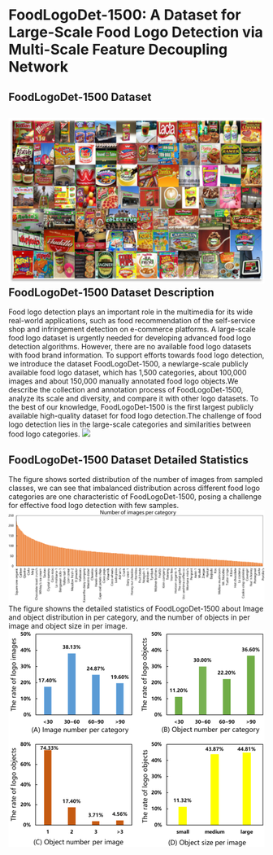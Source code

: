 FoodLogoDet-1500: A Dataset for Large-Scale Food Logo Detection via Multi-Scale Feature Decoupling Network
====
FoodLogoDet-1500 Dataset
----
![](https://github.com/hq03/FoodLogoDet-1500-Dataset/blob/main/foodlogo/example.png)
FoodLogoDet-1500 Dataset Description
----
Food logo detection plays an important role in the multimedia for its wide real-world applications, such as food recommendation of
the self-service shop and infringement detection on e-commerce platforms. A large-scale food logo dataset is urgently needed for developing
advanced food logo detection algorithms. However, there are no available food logo datasets with food brand information.
To support efforts towards food logo detection, we introduce the dataset FoodLogoDet-1500, a newlarge-scale publicly available food
logo dataset, which has 1,500 categories, about 100,000 images and about 150,000 manually annotated food logo objects.We describe
the collection and annotation process of FoodLogoDet-1500, analyze its scale and diversity, and compare it with other logo datasets.
To the best of our knowledge, FoodLogoDet-1500 is the first largest publicly available high-quality dataset for food logo detection.The
challenge of food logo detection lies in the large-scale categories and similarities between food logo categories.
![](https://github.com/hq03/FoodLogoDet-1500-Dataset/blob/main/foodlogo/challenge.png)

FoodLogoDet-1500 Dataset Detailed Statistics
----
The figure shows sorted distribution of the number of images from sampled classes, we can see that imbalanced distribution
across different food logo categories are one characteristic of FoodLogoDet-1500, posing a challenge for effective food logo detection
with few samples.
![](https://github.com/hq03/FoodLogoDet-1500-Dataset/blob/main/foodlogo/statistic_histogram.png)
The figure showns the detailed statistics of FoodLogoDet-1500 about Image and object distribution in per category, and the number of objects in per image and object size in per image.
![](https://github.com/hq03/FoodLogoDet-1500-Dataset/blob/main/foodlogo/statistic.png)

